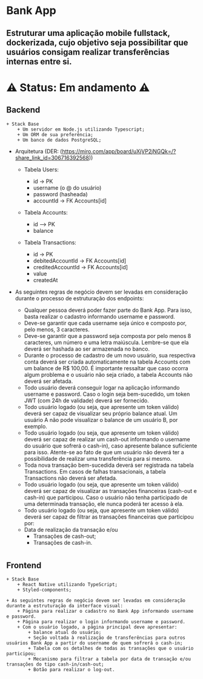 # Bank App

## Estruturar uma aplicação mobile fullstack, dockerizada, cujo objetivo seja possibilitar que usuários consigam realizar transferências internas entre si.

#

# ⚠️ Status: Em andamento ⚠️

## Backend

    + Stack Base
        + Um servidor em Node.js utilizando Typescript;
        + Um ORM de sua preferência;
        + Um banco de dados PostgreSQL;


+ Arquitetura (DER: (https://miro.com/app/board/uXjVP2jNGQk=/?share_link_id=306716392568))

    + Tabela Users:
        + id -> PK
        + username (o @ do usuário)
        + password (hasheada)
        + accountId -> FK Accounts[id]

    + Tabela Accounts:
        + id —> PK
        + balance

    + Tabela Transactions:
        + id -> PK
        + debitedAccountId -> FK Accounts[id]
        + creditedAccountId -> FK Accounts[id]
        + value
        + createdAt

+ As seguintes regras de negócio devem ser levadas em consideração durante o processo de estruturação dos endpoints:

    + Qualquer pessoa deverá poder fazer parte do Bank App. Para isso, basta realizar o cadastro informando username e password.
    + Deve-se garantir que cada username seja único e composto por, pelo menos, 3 caracteres.
    + Deve-se garantir que a password seja composta por pelo menos 8 caracteres, um número e uma letra maiúscula. Lembre-se que ela deverá ser hashada ao ser armazenada no banco.
    + Durante o processo de cadastro de um novo usuário, sua respectiva conta deverá ser criada automaticamente na tabela Accounts com um balance de R$ 100,00. É importante ressaltar que caso ocorra algum problema e o usuário não seja criado,  a tabela Accounts não deverá ser afetada.
    + Todo usuário deverá conseguir logar na aplicação informando username e password. Caso o login seja bem-sucedido, um token JWT (com 24h de validade) deverá ser fornecido.
    + Todo usuário logado (ou seja, que apresente um token válido) deverá ser capaz de visualizar seu próprio balance atual. Um usuário A não pode visualizar o balance de um usuário B, por exemplo.
    + Todo usuário logado (ou seja, que apresente um token válido) deverá ser capaz de realizar um cash-out informando o username do usuário que sofrerá o cash-in), caso apresente balance suficiente para isso. Atente-se ao fato de que um usuário não deverá ter a possibilidade de realizar uma transferência para si mesmo.
    + Toda nova transação bem-sucedida deverá ser registrada na tabela Transactions. Em casos de falhas transacionais, a tabela Transactions não deverá ser afetada.
    + Todo usuário logado (ou seja, que apresente um token válido) deverá ser capaz de visualizar as transações financeiras (cash-out e cash-in) que participou. Caso o usuário não tenha participado de uma determinada transação, ele nunca poderá ter acesso à ela.
    + Todo usuário logado (ou seja, que apresente um token válido) deverá ser capaz de filtrar as transações financeiras que participou por:
    + Data de realização da transação e/ou
        + Transações de cash-out;
        + Transações de cash-in.

#
## Frontend

    + Stack Base
        + React Native utilizando TypeScript;
        + Styled-components;

    + As seguintes regras de negócio devem ser levadas em consideração durante a estruturação da interface visual:
        + Página para realizar o cadastro no Bank App informando username e password.
        + Página para realizar o login informando username e password.
        + Com o usuário logado, a página principal deve apresentar:
            + balance atual do usuário;
            + Seção voltada à realização de transferências para outros usuários Bank App a partir do username de quem sofrerá o cash-in;
            + Tabela com os detalhes de todas as transações que o usuário participou;
            + Mecanismo para filtrar a tabela por data de transação e/ou transações do tipo cash-in/cash-out;
            + Botão para realizar o log-out.

